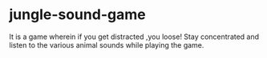 # jungle-sound-game
It is a game wherein if you get distracted ,you loose! Stay concentrated and listen to the various animal sounds while playing the game.

